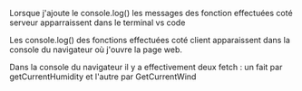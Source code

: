 Lorsque j'ajoute le console.log() les messages des fonction effectuées coté serveur apparraissent dans le terminal vs code

Les console.log() des fonctions effectuées coté client apparaissent dans la console du navigateur où j'ouvre la page web.



Dans la console du navigateur il y a effectivement deux fetch : un fait par getCurrentHumidity et l'autre par GetCurrentWind
